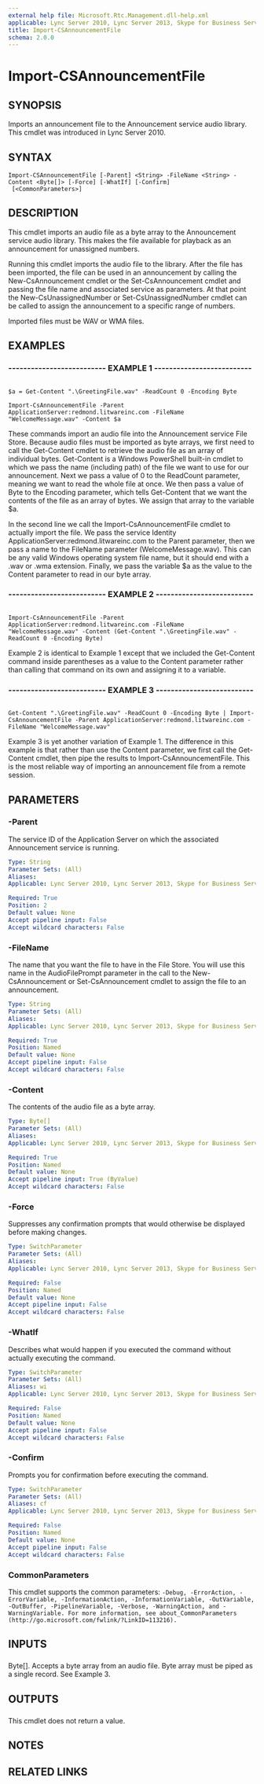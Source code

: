 ```yaml
---
external help file: Microsoft.Rtc.Management.dll-help.xml
applicable: Lync Server 2010, Lync Server 2013, Skype for Business Server 2015, Skype for Business Server 2019
title: Import-CSAnnouncementFile
schema: 2.0.0
---
```


# Import-CSAnnouncementFile

## SYNOPSIS

Imports an announcement file to the Announcement service audio library.
This cmdlet was introduced in Lync Server 2010.



## SYNTAX

```
Import-CSAnnouncementFile [-Parent] <String> -FileName <String> -Content <Byte[]> [-Force] [-WhatIf] [-Confirm]
 [<CommonParameters>]
```

## DESCRIPTION

This cmdlet imports an audio file as a byte array to the Announcement service audio library.
This makes the file available for playback as an announcement for unassigned numbers.

Running this cmdlet imports the audio file to the library.
After the file has been imported, the file can be used in an announcement by calling the New-CsAnnouncement cmdlet or the Set-CsAnnouncement cmdlet and passing the file name and associated service as parameters.
At that point the New-CsUnassignedNumber or Set-CsUnassignedNumber cmdlet can be called to assign the announcement to a specific range of numbers.

Imported files must be WAV or WMA files.



## EXAMPLES

### -------------------------- EXAMPLE 1 -------------------------- 
```

$a = Get-Content ".\GreetingFile.wav" -ReadCount 0 -Encoding Byte

Import-CsAnnouncementFile -Parent ApplicationServer:redmond.litwareinc.com -FileName "WelcomeMessage.wav" -Content $a
```

These commands import an audio file into the Announcement service File Store.
Because audio files must be imported as byte arrays, we first need to call the Get-Content cmdlet to retrieve the audio file as an array of individual bytes.
Get-Content is a Windows PowerShell built-in cmdlet to which we pass the name (including path) of the file we want to use for our announcement.
Next we pass a value of 0 to the ReadCount parameter, meaning we want to read the whole file at once.
We then pass a value of Byte to the Encoding parameter, which tells Get-Content that we want the contents of the file as an array of bytes.
We assign that array to the variable $a.

In the second line we call the Import-CsAnnouncementFile cmdlet to actually import the file.
We pass the service Identity ApplicationServer:redmond.litwareinc.com to the Parent parameter, then we pass a name to the FileName parameter (WelcomeMessage.wav).
This can be any valid Windows operating system file name, but it should end with a .wav or .wma extension.
Finally, we pass the variable $a as the value to the Content parameter to read in our byte array.

### -------------------------- EXAMPLE 2 -------------------------- 
```

Import-CsAnnouncementFile -Parent ApplicationServer:redmond.litwareinc.com -FileName "WelcomeMessage.wav" -Content (Get-Content ".\GreetingFile.wav" -ReadCount 0 -Encoding Byte)
```

Example 2 is identical to Example 1 except that we included the Get-Content command inside parentheses as a value to the Content parameter rather than calling that command on its own and assigning it to a variable.


### -------------------------- EXAMPLE 3 -------------------------- 
```

Get-Content ".\GreetingFile.wav" -ReadCount 0 -Encoding Byte | Import-CsAnnouncementFile -Parent ApplicationServer:redmond.litwareinc.com -FileName "WelcomeMessage.wav"
```

Example 3 is yet another variation of Example 1.
The difference in this example is that rather than use the Content parameter, we first call the Get-Content cmdlet, then pipe the results to Import-CsAnnouncementFile.
This is the most reliable way of importing an announcement file from a remote session.


## PARAMETERS

### -Parent
The service ID of the Application Server on which the associated Announcement service is running.

```yaml
Type: String
Parameter Sets: (All)
Aliases: 
Applicable: Lync Server 2010, Lync Server 2013, Skype for Business Server 2015, Skype for Business Server 2019

Required: True
Position: 2
Default value: None
Accept pipeline input: False
Accept wildcard characters: False
```

### -FileName
The name that you want the file to have in the File Store.
You will use this name in the AudioFilePrompt parameter in the call to the New-CsAnnouncement or Set-CsAnnouncement cmdlet to assign the file to an announcement.

```yaml
Type: String
Parameter Sets: (All)
Aliases: 
Applicable: Lync Server 2010, Lync Server 2013, Skype for Business Server 2015, Skype for Business Server 2019

Required: True
Position: Named
Default value: None
Accept pipeline input: False
Accept wildcard characters: False
```

### -Content
The contents of the audio file as a byte array.

```yaml
Type: Byte[]
Parameter Sets: (All)
Aliases: 
Applicable: Lync Server 2010, Lync Server 2013, Skype for Business Server 2015, Skype for Business Server 2019

Required: True
Position: Named
Default value: None
Accept pipeline input: True (ByValue)
Accept wildcard characters: False
```

### -Force
Suppresses any confirmation prompts that would otherwise be displayed before making changes.

```yaml
Type: SwitchParameter
Parameter Sets: (All)
Aliases: 
Applicable: Lync Server 2010, Lync Server 2013, Skype for Business Server 2015, Skype for Business Server 2019

Required: False
Position: Named
Default value: None
Accept pipeline input: False
Accept wildcard characters: False
```

### -WhatIf
Describes what would happen if you executed the command without actually executing the command.

```yaml
Type: SwitchParameter
Parameter Sets: (All)
Aliases: wi
Applicable: Lync Server 2010, Lync Server 2013, Skype for Business Server 2015, Skype for Business Server 2019

Required: False
Position: Named
Default value: None
Accept pipeline input: False
Accept wildcard characters: False
```

### -Confirm
Prompts you for confirmation before executing the command.

```yaml
Type: SwitchParameter
Parameter Sets: (All)
Aliases: cf
Applicable: Lync Server 2010, Lync Server 2013, Skype for Business Server 2015, Skype for Business Server 2019

Required: False
Position: Named
Default value: None
Accept pipeline input: False
Accept wildcard characters: False
```

### CommonParameters
This cmdlet supports the common parameters: `-Debug, -ErrorAction, -ErrorVariable, -InformationAction, -InformationVariable, -OutVariable, -OutBuffer, -PipelineVariable, -Verbose, -WarningAction, and -WarningVariable. For more information, see about_CommonParameters (http://go.microsoft.com/fwlink/?LinkID=113216).`

## INPUTS

###  
Byte\[\].
Accepts a byte array from an audio file.
Byte array must be piped as a single record.
See Example 3.

## OUTPUTS

###  
This cmdlet does not return a value.

## NOTES

## RELATED LINKS

